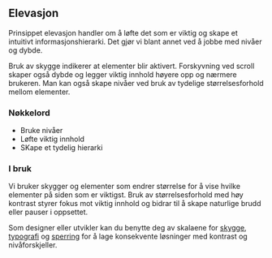 ## Elevasjon

Prinsippet elevasjon handler om å løfte det som er viktig og skape et intuitivt informasjonshierarki. Det gjør vi blant annet ved å jobbe med nivåer og dybde.

Bruk av skygge indikerer at elementer blir aktivert. Forskyvning ved scroll skaper også dybde og legger viktig innhold høyere opp og nærmere brukeren. Man kan også skape nivåer ved bruk av tydelige størrelsesforhold mellom elementer.

### Nøkkelord

-   Bruke nivåer
-   Løfte viktig innhold
-   SKape et tydelig hierarki

### I bruk

Vi bruker skygger og elementer som endrer størrelse for å vise hvilke elementer på siden som er viktigst. Bruk av størrelsesforhold med høy kontrast styrer fokus mot viktig innhold og bidrar til å skape naturlige brudd eller pauser i oppsettet.

Som designer eller utvikler kan du benytte deg av skalaene for [skygge](), [typografi]() og [sperring]() for å lage konsekvente løsninger med kontrast og nivåforskjeller.
